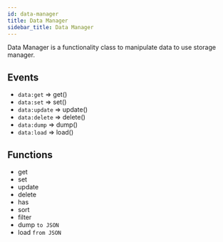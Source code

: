 ```yaml
---
id: data-manager
title: Data Manager
sidebar_title: Data Manager
---
```


Data Manager is a functionality class to manipulate data to use storage manager.

## Events
* `data:get` => get()
* `data:set` => set()
* `data:update` => update()
* `data:delete` => delete()
* `data:dump` => dump()
* `data:load` => load()

## Functions
* get
* set
* update
* delete
* has
* sort
* filter
* dump `to JSON`
* load `from JSON` 
